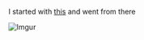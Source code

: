 I started with [this](https://learn.adafruit.com/kaleidoscope-eyes-neopixel-led-goggles-trinket-gemma/overview) and went from there

![Imgur](https://media.giphy.com/media/6H5OZhmwAmNry/giphy.gif)
